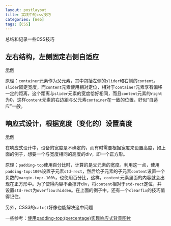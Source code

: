 ```yaml
---
layout: postlayout
title: 实践中的css技巧
categories: [Web]
tags: [CSS]
---
```


总结和记录一些CSS技巧

## 左右结构，左侧固定右侧自适应

[示例](http://codepen.io/anon/pen/bNGzOL?editors=110)

原理：`container`元素作为父元素，其中包括左侧的`slider`和右侧的`content`。`slider`固定宽度，而`content`元素使用相对定位，相对于`container`元素享有偏移一定的距离，这个距离与`slider`元素的宽度恰好相同，而且`content`元素的`right`为0，这样`content`元素的右边距与父元素`container`在一致的位置，好似“自适应”一般。


## 响应式设计，根据宽度（变化的）设置高度

[示例](http://codepen.io/anon/pen/YPzBmN?editors=110)

在响应式设计中，设备的宽度是不确定的，而有时需要根据宽度来设置高度，如上面的例子，想要一个与宽度相同的高度的div，即一个正方形。

原理：`padding-top`使用百分比时，计算的是父元素的宽度。利用这一点，使用`padding-top:100%`设置子元素`std-rect`，然后给子元素的子元素`content`设置一个负数的`margin-top:-100%`，也使用百分比，这样，`content`元素里面的内容就会出现在正方形中。为了使得内容不会撑开div，将`content`相对于`std-rect`定位，并设置`std-rect`为`overflow:hidden`。在上面的例子中，还有一个`clearfix`的技巧值得记住。

另外，CSS3的`calc()`好像也能解决这中问题

一些参考：[使用padding-top:(percentage)实现响应式背景图片](http://www.tuicool.com/articles/yERBra)